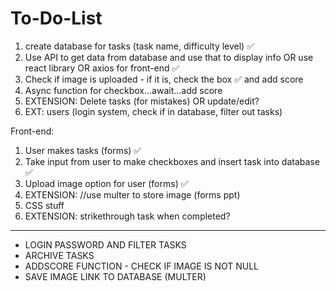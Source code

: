 # To-Do-List

1. create database for tasks (task name, difficulty level) ✅
2. Use API to get data from database and use that to display info OR use react library OR axios for front-end ✅
3. Check if image is uploaded - if it is, check the box ✅  and add score 
4. Async function for checkbox...await...add score
5. EXTENSION: Delete tasks (for mistakes) OR update/edit?
6. EXT: users (login system, check if in database, filter out tasks)

Front-end:
1. User makes tasks (forms) ✅
2. Take input from user to make checkboxes and insert task into database ✅
3. Upload image option for user (forms) ✅ 
4. EXTENSION: //use multer to store image (forms ppt)
5. CSS stuff 
6. EXTENSION: strikethrough task when completed?

-----
- LOGIN PASSWORD AND FILTER TASKS 
- ARCHIVE TASKS 
- ADDSCORE FUNCTION - CHECK IF IMAGE IS NOT NULL
- SAVE IMAGE LINK TO DATABASE (MULTER)
